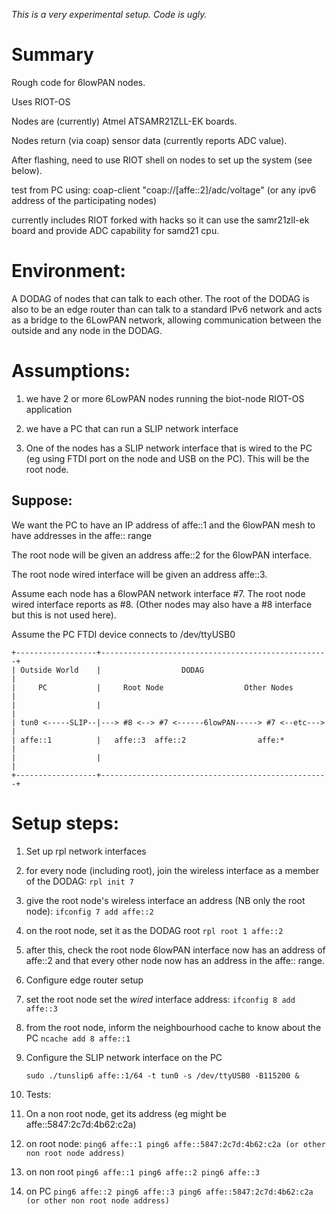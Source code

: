 *This is a very experimental setup.  Code is ugly.*

# Summary

Rough code for 6lowPAN nodes.

Uses RIOT-OS

Nodes are (currently) Atmel ATSAMR21ZLL-EK boards.

Nodes return (via coap) sensor data (currently reports ADC value).

After flashing, need to use RIOT shell on nodes to set up the system (see
below).

test from PC using:
    coap-client "coap://[affe::2]/adc/voltage"
    (or any ipv6 address of the participating nodes)
    

currently includes RIOT forked with hacks so it can use the samr21zll-ek board
and provide ADC capability for samd21 cpu.


# Environment:

A DODAG of nodes that can talk to each other.  The root of the DODAG
is also to be an edge router than can talk to a standard IPv6 network and acts
as a bridge to the 6LowPAN network, allowing communication between the outside
and any node in the DODAG.

# Assumptions:

1. we have 2 or more 6LowPAN nodes running the biot-node RIOT-OS application

2. we have a PC that can run a SLIP network interface

3. One of the nodes has a SLIP network interface that is wired to the PC (eg
    using FTDI port on the node and USB on the PC).  This will be the root
    node.

## Suppose:

We want the PC to have an IP address of affe::1 and the 6lowPAN mesh to have
addresses in the affe:: range

The root node will be given an address affe::2 for the 6lowPAN interface.

The root node wired interface will be given an address affe::3.

Assume each node has a 6lowPAN network interface #7.  The root node wired
interface reports as #8. (Other nodes may also have a #8 interface but this is
not used here).

Assume the PC FTDI device connects to /dev/ttyUSB0

```
+------------------+---------------------------------------------------+
| Outside World    |                  DODAG                            |
|     PC           |     Root Node                  Other Nodes        |
|                  |                                                   |
| tun0 <-----SLIP--|---> #8 <--> #7 <------6lowPAN-----> #7 <--etc---> |
| affe::1          |   affe::3  affe::2                affe:*          |
|                  |                                                   |
+------------------+---------------------------------------------------+
```

# Setup steps:

1. Set up rpl network interfaces
  1. for every node (including root), join the wireless interface as a member of the DODAG:
    ```
        rpl init 7
    ```
  2. give the root node's wireless interface an address (NB only the root node):
    ```
        ifconfig 7 add affe::2
    ```
  3. on the root node, set it as the DODAG root
    ```
        rpl root 1 affe::2
    ```
  4. after this, check the root node 6lowPAN interface now has an address of
       affe::2 and that every other node now has an address in the affe:: range.  

2. Configure edge router setup
  1. set the root node set the *wired* interface address:
    ```
        ifconfig 8 add affe::3
    ```
  2. from the root node, inform the neighbourhood cache to know about the PC
    ```
        ncache add 8 affe::1
    ```

3. Configure the SLIP network interface on the PC
    ```
    sudo ./tunslip6 affe::1/64 -t tun0 -s /dev/ttyUSB0 -B115200 &
    ```


4. Tests:
  1. On a non root node, get its address (eg might be affe::5847:2c7d:4b62:c2a)
  2. on root node:
    ```
    ping6 affe::1
    ping6 affe::5847:2c7d:4b62:c2a (or other non root node address)
    ```
  3. on non root
    ```
    ping6 affe::1
    ping6 affe::2
    ping6 affe::3
    ```
  4. on PC
    ```
    ping6 affe::2
    ping6 affe::3
    ping6 affe::5847:2c7d:4b62:c2a (or other non root node address)
    ```
